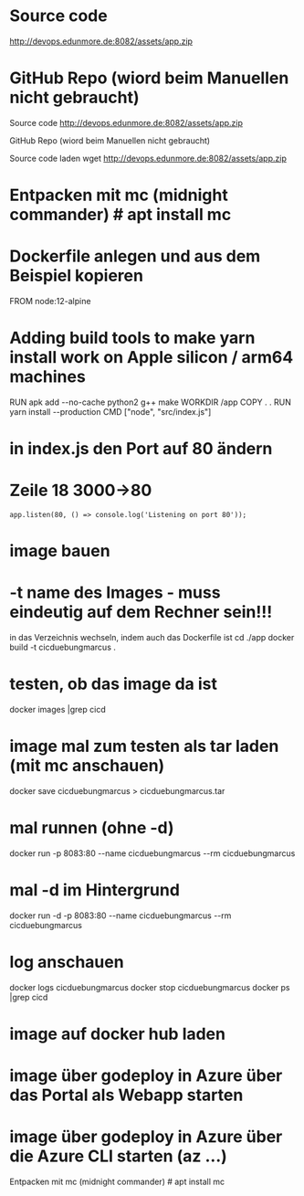 # Source code
http://devops.edunmore.de:8082/assets/app.zip


# GitHub Repo (wiord beim Manuellen nicht gebraucht)
Source code
http://devops.edunmore.de:8082/assets/app.zip


GitHub Repo (wiord beim Manuellen nicht gebraucht)

Source code laden
wget http://devops.edunmore.de:8082/assets/app.zip

# Entpacken mit mc (midnight commander) # apt install mc

# Dockerfile anlegen und aus dem Beispiel kopieren

FROM node:12-alpine
# Adding build tools to make yarn install work on Apple silicon / arm64 machines
RUN apk add --no-cache python2 g++ make
WORKDIR /app
COPY . .
RUN yarn install --production
CMD ["node", "src/index.js"]

# in index.js den Port auf 80 ändern
# Zeile 18 3000->80
    app.listen(80, () => console.log('Listening on port 80'));

# image bauen
# -t name des Images - muss eindeutig auf dem Rechner sein!!!
in das Verzeichnis wechseln, indem auch das Dockerfile ist
cd ./app
docker build -t cicduebungmarcus .

# testen, ob das image da ist
docker images |grep cicd

# image mal zum testen als tar laden (mit mc anschauen)
docker save cicduebungmarcus > cicduebungmarcus.tar

# mal runnen (ohne -d)
docker run -p 8083:80 --name cicduebungmarcus --rm cicduebungmarcus 

# mal -d im Hintergrund
docker run -d -p 8083:80 --name cicduebungmarcus --rm cicduebungmarcus 
# log anschauen
docker logs cicduebungmarcus
docker stop cicduebungmarcus
docker ps |grep cicd

# image auf docker hub laden

# image über godeploy in Azure über das Portal als Webapp starten

# image über godeploy in Azure über die Azure CLI starten (az ...)
Entpacken mit mc (midnight commander) # apt install mc



